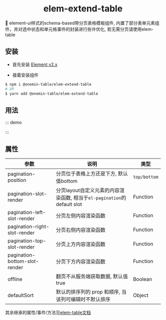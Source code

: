 <h1 align="center">elem-extend-table</h1>

🚀 element-ui样式的schema-based带分页表格模板组件, 内置了部分表单元素组件，并对选中状态和单元格事件的封装进行些许优化, 若无需分页请使用elem-table

## 安装

* 首先安装 [Element v2.x](https://github.com/ElemeFE/element)

* 接着安装组件

```bash
$ npm i @onemin-table/elem-extend-table
# OR
$ yarn add @onemin-table/elem-extend-table
```

## 用法

::: demo
<template>
  <elem-extend-table
    ref="table"
    :data="data"
    :columns="columns"
    :default-sort="{ prop: 'name', order: 'descending' }"
    :pagination-left-slot-render="leftSlot"
    :summary-method="summaryMethod"
    @current-change="handleCurrentChange"
  />
</template>

<script>
  export default {
    data() {
      return {
        data: new Array(100).fill(0).map((e, i) => ({
          index: i,
          name: `name_${Math.random(10)}_${i}`,
        })),
      };
    },

    computed: {
      columns() {
        return [{
          label: '编号',
          prop: 'index',
          filters: [{ text: '98', value: 98 }, { text: '24', value: 24 }],
          type: 'input',
        }, {
          label: '名称',
          prop: 'name',
          sortable: true,
          type: 'input',
          listeners: {
            input: (index) => {
              const ref = this.$refs.table;
              if (ref) {
                ref.setCellAttrs('name', index, {
                  borderColor: 'red',
                });
              }
            },
          },
        }];
      },
    },

    methods: {
      handleCurrentChange(page) {
        console.warn(page);
      },

      leftSlot(h) {
        return h('i', { class: 'el-icon-time' });
      },

      summaryMethod({ data }) {
        return [data.reduce((a, c) => a + (+c.index), 0)];
      },
    },
  };
</script>

<style>
.elem-pagination {
  display: flex;
}
</style>
:::

## 属性

| 参数        | 说明           | 类型  |
| ------------- |---------------| ------|
| pagination-position | 分页位于表格上方还是下方, 默认值bottom | `top/bottom` |
| pagination-slot-render | 分页layout自定义元素的内容渲染函数, 相当于`el-pagination`的default slot | Function |
| pagination-left-slot-render | 分页左侧内容渲染函数 | Function |
| pagination-right-slot-render | 分页右侧内容渲染函数 | Function |
| pagination-top-slot-render | 分页上方内容渲染函数 | Function |
| pagination-bottom-slot-render | 分页下方内容渲染函数 | Function |
| offline | 翻页不从服务端获取数据, 默认值true | Boolean |
| defaultSort | 默认的排序列的 prop 和顺序, 当该列可编辑时不默认排序 | Object |

其余继承的属性/事件/方法见[elem-table文档](/onemin-table/elem-table)